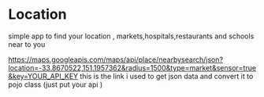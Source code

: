 # Location
simple app to find your location , markets,hospitals,restaurants and schools near to you

https://maps.googleapis.com/maps/api/place/nearbysearch/json?location=-33.8670522,151.1957362&radius=1500&type=market&sensor=true&key=YOUR_API_KEY
this is the link i used to get json data and convert it to pojo class (just put your api )
